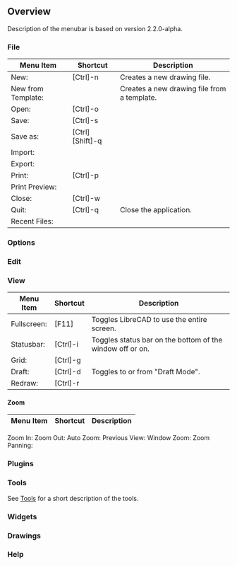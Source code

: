 ## Overview ##
Description of the menubar is based on version 2.2.0-alpha.

### File ###

|Menu Item |Shortcut |Description |
|---- |---- |----|
|New: | [Ctrl]-n |Creates a new drawing file. |
|New from Template: |                 |Creates a new drawing file from a template. |
|Open: | [Ctrl]-o | |
|Save: | [Ctrl]-s | |
|Save as: | [Ctrl][Shift]-q | |
|Import: | | |
|Export: | | |
|Print: | [Ctrl]-p | |
|Print Preview: | | |
|Close: | [Ctrl]-w | |
|Quit: | [Ctrl]-q |Close the application. |
|Recent Files: | | |

### Options ###

### Edit ###

### View ###

|Menu Item |Shortcut |Description |
|---- |---- |----|
|Fullscreen: | [F11] | Toggles LibreCAD to use the entire screen. |
|Statusbar: | [Ctrl]-i | Toggles status bar on the bottom of the window off or on.|
|Grid: | [Ctrl]-g ||
|Draft: | [Ctrl]-d |Toggles to or from "Draft Mode".|
|Redraw: | [Ctrl]-r ||

#### Zoom ####

|Menu Item |Shortcut |Description |
|---- |---- |----|
Zoom In: 
Zoom Out: 
Auto Zoom: 
Previous View: 
Window Zoom:
Zoom Panning: 

### Plugins ###

### Tools ###
See [Tools](./Tools.md) for a short description of the tools.

### Widgets ###

### Drawings ###

### Help ###

